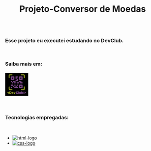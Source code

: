 
<h1 align="center">Projeto-Conversor de Moedas</h1>
<br>
<br>
<h3>Esse projeto eu executei estudando no DevClub.</h3>
<br>
<h3>Saiba mais em:<br><br><a href="https://plataforma.devclub.com.br/"><img src="https://github.com/danvitmac/Easy-Shopping/blob/master/assets/logo-DevClub.jpeg?raw=true" alt="logo-devclub" width="75px"></a></h3>
<br>
<h3>Tecnologias empregadas:</h3>
<br>

- <a href="https://pt.wikipedia.org/wiki/HTML" target="_blank"><img src="https://img.shields.io/badge/HTML5-E34F26?style=for-the-badge&logo=html5&logoColor=white" 
alt="html-logo"></a>
- <a href="https://pt.wikipedia.org/wiki/CSS3" target="_blank"><img src="https://img.shields.io/badge/CSS3-1572B6?style=for-the-badge&logo=css3&logoColor=white" 
alt="css-logo"></a>
